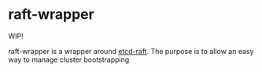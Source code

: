 # raft-wrapper

WIP!

raft-wrapper is a wrapper around
[etcd-raft](https://github.com/coreos/etcd/tree/master/raft). The purpose
is to allow an easy way to manage cluster bootstrapping
